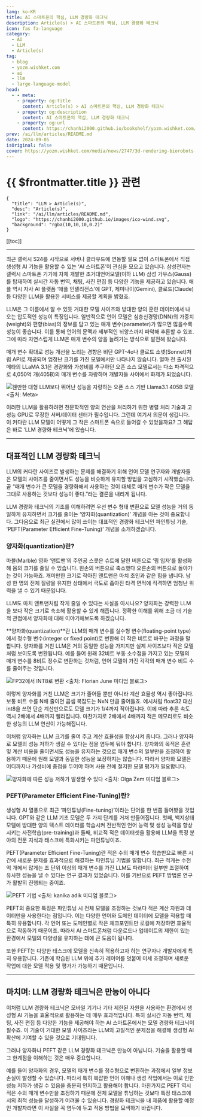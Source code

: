 ```yaml
---
lang: ko-KR
title: AI 스마트폰의 핵심, LLM 경량화 테크닉
description: Article(s) > AI 스마트폰의 핵심, LLM 경량화 테크닉
icon: fas fa-language
category: 
  - AI
  - LLM
  - Article(s)
tag: 
  - blog
  - yozm.wishket.com
  - ai
  - llm
  - large-language-model
head:
  - - meta:
    - property: og:title
      content: Article(s) > AI 스마트폰의 핵심, LLM 경량화 테크닉
    - property: og:description
      content: AI 스마트폰의 핵심, LLM 경량화 테크닉
    - property: og:url
      content: https://chanhi2000.github.io/bookshelf/yozm.wishket.com/2747.html
prev: /ai/llm/articles/README.md
date: 2024-09-05
isOriginal: false
cover: https://yozm.wishket.com/media/news/2747/3d-rendering-biorobots-concept__2_.jpg
---
```


# {{ $frontmatter.title }} 관련

```component VPCard
{
  "title": "LLM > Article(s)",
  "desc": "Article(s)",
  "link": "/ai/llm/articles/README.md",
  "logo": "https://chanhi2000.github.io/images/ico-wind.svg",
  "background": "rgba(10,10,10,0.2)"
}
```

[[toc]]

---

<SiteInfo
  name="AI 스마트폰의 핵심, LLM 경량화 테크닉 | 요즘IT"
  desc="최근 갤럭시 s24를 시작으로 서버나 클라우드에 연동할 필요 없이 스마트폰에서 직접 생성형 AI 기능을 활용할 수 있는 ‘AI 스마트폰’이 관심을 모으고 있습니다. 하지만 초거대언어모델(LLM)을 제대로 활용하려면 천문학적인 양의 연산을 처리하기 위한 병렬 처리 기술과 고성능 GPU로 무장한 서버/데이터 센터가 필수입니다. 그런데 여기서 의문이 생깁니다. 이 커다란 LLM 모델이 어떻게 그 작은 스마트폰 속으로 들어갈 수 있었을까요? 그 해답은 바로 ‘LLM 경량화 테크닉’에 있습니다."
  url="https://yozm.wishket.com/magazine/detail/2747/"
  logo="https://yozm.wishket.com/favicon.ico"
  preview="https://yozm.wishket.com/media/news/2747/3d-rendering-biorobots-concept__2_.jpg"/>

최근 갤럭시 S24를 시작으로 서버나 클라우드에 연동할 필요 없이 스마트폰에서 직접 생성형 AI 기능을 활용할 수 있는 ‘AI 스마트폰’이 관심을 모으고 있습니다. 삼성전자는 갤럭시 스마트폰 기기에 자체 개발한 초거대언어모델(이하 LLM) 삼성 가우스(Gauss)를 탑재하여 실시간 자동 번역, 채팅, 사진 편집 등 다양한 기능을 제공하고 있습니다. 애플 역시 자사 AI 플랫폼 ‘애플 인텔리전스’에 GPT, 제미나이(Gemini), 클로드(Claude) 등 다양한 LLM을 활용한 서비스를 제공할 계획을 밝혔죠.

LLM은 그 이름에서 알 수 있듯 거대한 모델 사이즈와 방대한 양의 훈련 데이터에서 나오는 압도적인 성능이 특징입니다. 일반적으로 언어 모델은 심층신경망(DNN)의 가중치(weight)와 편향(bias)의 정보를 담고 있는 매개 변수(parameter)가 많으면 많을수록 성능이 좋습니다. 이를 통해 언어의 문맥과 세부적인 뉘앙스까지 파악해 추론할 수 있죠. 그에 따라 자연스럽게 LLM은 매개 변수의 양을 늘려가는 방식으로 발전해 왔습니다.

매개 변수 확대로 성능 개선을 노리는 경향은 비단 GPT-4o나 클로드 소넷(Sonnet)처럼 API로 제공되며 엄청난 크기를 가진 모델에서만 나타나지 않습니다. 얼마 전 출시된 메타의 LLaMA 3.1은 경량화와 가성비를 추구하던 오픈 소스 모델로서는 다소 파격적으로 4,050억 개(405B)의 매개 변수를 자랑하며 개발자들 사이에서 화제가 되었습니다.

![웬만한 대형 LLM보다 뛰어난 성능을 자랑하는 오픈 소스 기반 Llama3.1 405B 모델<br/><출처: [<FontIcon icon="fa-brands fa-meta"/>Meta](https://ai.meta.com/blog/meta-llama-3-1/)>](https://yozm.wishket.com/media/news/2747/image3.png)

이러한 LLM을 활용하려면 천문학적인 양의 연산을 처리하기 위한 병렬 처리 기술과 고성능 GPU로 무장한 서버/데이터 센터가 필수입니다. 그런데 여기서 의문이 생깁니다. 이 커다란 LLM 모델이 어떻게 그 작은 스마트폰 속으로 들어갈 수 있었을까요? 그 해답은 바로 ‘LLM 경량화 테크닉’에 있습니다.

---

## 대표적인 LLM 경량화 테크닉

LLM의 커다란 사이즈로 발생하는 문제를 해결하기 위해 언어 모델 연구자와 개발자들은 모델의 사이즈를 줄이면서도 성능을 비슷하게 유지할 방법을 고심하기 시작했습니다. 곧 “매개 변수가 큰 모델을 경량화해서 사용하는 것이 대체로 매개 변수가 작은 모델을 그대로 사용하는 것보다 성능이 좋다.”라는 결론을 내리게 됩니다.

LLM 경량화 테크닉의 기초를 이해하려면 우선 변수 형태 변환으로 모델 성능을 거의 동일하게 유지하면서 크기를 줄이는 ‘양자화(quantization)’ 개념을 아는 것이 중요합니다. 그다음으로 최근 실전에서 많이 쓰이는 대표적인 경량화 테크닉인 파인튜닝 기술, ‘PEFT(Parameter Efficient Fine-Tuning)’ 개념을 소개하겠습니다.

### 양자화(quantization)란?

마블(Marble) 영화 ‘앤트맨’의 주인공 스콧은 슈트에 달린 버튼으로 ‘핌 입자’를 활성화해 몸의 크기를 줄일 수 있습니다. 왼손의 버튼으로 축소했다 오른손의 버튼으로 돌아가는 것이 가능하죠. 개미만한 크기로 작아진 앤트맨은 마치 초인과 같은 힘을 냅니다. 남성 한 명의 전체 질량을 유지한 상태에서 극도로 좁아진 타격 면적에 직격하면 엄청난 위력을 낼 수 있기 때문입니다.

LLM도 마치 앤트맨처럼 작게 줄일 수 있다는 사실을 아시나요? 양자화는 강력한 LLM을 보다 작은 크기로 축소해 활용할 수 있게 해줍니다. 정확한 이해를 위해 조금 더 기술적 관점에서 양자화에 대해 이야기해보도록 하겠습니다.

**양자화(quantization)**란 LLM의 매개 변수를 실수형 변수(floating-point type)에서 정수형 변수(integer or fixed point)로 변환해 더 작은 비트로 바꾸는 과정을 말합니다. 양자화를 거친 LLM은 거의 동일한 성능을 가지지만 실제 사이즈보다 작은 모델처럼 보이도록 변환됩니다. 예를 들어 원래 32비트 부동 소수점을 가지고 있는 모델의 매개 변수를 8비트 정수로 변환하는 것처럼, 언어 모델이 가진 각각의 매개 변수 비트 수를 줄여주는 것입니다.

![FP32에서 INT8로 변환 <br/><출처: [<FontIcon icon="fa-brands fa-medium"/>Florian June 미디엄 블로그](https://medium.com/@florian_algo/model-quantization-1-basic-concepts-860547ec6aa9)>](https://yozm.wishket.com/media/news/2747/image1.png)

이렇게 양자화를 거친 LLM은 크기가 줄어들 뿐만 아니라 계산 효율성 역시 좋아집니다. 보통 비트 수를 N배 줄이면 곱셈 복잡도는 NxN 만큼 줄어들죠. 예시처럼 float32 대신 int8을 쓰면 단순 계산만으로도 모델 크기가 1/4까지 작아집니다. 이에 따라 추론 속도 역시 2배에서 4배까지 빨라집니다. 마찬가지로 2배에서 4배까지 적은 메모리로도 비슷한 성능의 LLM 연산이 가능해집니다.

이처럼 양자화는 LLM 크기를 줄여 주고 계산 효율성을 향상시켜 줍니다. 그러나 양자화로 모델의 성능 저하가 생길 수 있다는 점을 염두에 둬야 합니다. 양자화의 목적은 훈련 및 계산 비용을 줄이면서도 성능을 유지하는 것으로 매개 변수의 일부만을 조정하여 활용하기 때문에 원래 모델과 동일한 성능을 보장하지는 않습니다. 따라서 양자화 모델은 어디까지나 가성비에 중점을 두어야 하며 사용 전에 철저한 모델 평가가 필요합니다.

![양자화에 따른 성능 저하가 발생할 수 있다 <br/><출처: [<FontIcon icon="fa-brands fa-medium"/>Olga Zem 미디엄 블로그](https://medium.com/@olga.zem/exploring-the-impact-of-quantization-on-llm-performance-5698e16c5564)>](https://yozm.wishket.com/media/news/2747/image2.png)

### PEFT(Parameter Efficient Fine-Tuning)란?

생성형 AI 열풍으로 최근 ‘파인튜닝(Fine-tuning)’이라는 단어를 한 번쯤 들어봤을 것입니다. GPT와 같은 LLM 기초 모델은 두 가지 단계를 거쳐 만들어집니다. 첫째, 백지상태 모델에 방대한 양의 텍스트 데이터를 학습시켜 전반적인 언어 능력 및 생성 능력을 향상시키는 사전학습(pre-training)과 둘째, 비교적 적은 데이터셋을 활용해 LLM을 특정 분야의 전문 지식과 태스크에 특화시키는 파인튜닝이죠.

PEFT(Parameter Efficient Fine-Tuning)란 적은 수의 매개 변수 학습만으로 빠른 시간에 새로운 문제를 효과적으로 해결하는 파인튜닝 기법을 말합니다. 최근 적게는 수천억 개에서 많게는 조 단위 이상의 매개 변수를 가진 LLM도 파라미터 일부만 조절하여 유사한 성능을 낼 수 있다는 연구 결과가 있었습니다. 이를 기반으로 PEFT 방법론 연구가 활발히 진행되는 중이죠.

![PEFT 기법 <br/><출처: [<FontIcon icon="fa-brands fa-medium"/>kanika adik 미디엄 블로그](https://medium.com/@kanikaadik07/peft-parameter-efficient-fine-tuning-55e32c60c799)>](https://yozm.wishket.com/media/news/2747/image4.png)

PEFT의 중요한 특징은 파인튜닝 시 전체 모델을 조정하는 것보다 적은 계산 자원과 데이터만을 사용한다는 점입니다. 이는 다양한 언어와 도메인 데이터에 모델을 적용할 때 특히 유용합니다. 각 언어 또는 도메인별로 작은 체크포인트만 로컬에 저장하면 효율적으로 작동하기 때문이죠. 따라서 AI 스마트폰처럼 다운로드나 업데이트의 제한이 있는 환경에서 모델의 다양성을 유지하는 데에 큰 도움이 됩니다.

또한 PEFT는 다양한 태스크에 모델을 신속히 적용하고자 하는 연구자나 개발자에게 특히 유용합니다. 기존에 학습된 LLM 위에 추가 레이어를 덧붙여 미세 조정하며 새로운 작업에 대한 모델 적용 및 평가가 가능하기 때문입니다.

---

## 마치며: LLM 경량화 테크닉은 만능이 아니다

이처럼 LLM 경량화 테크닉은 모바일 기기나 기타 제한된 자원을 사용하는 환경에서 생성형 AI 기능을 효율적으로 활용하는 데 매우 효과적입니다. 특히 실시간 자동 번역, 채팅, 사진 편집 등 다양한 기능을 제공해야 하는 AI 스마트폰에서는 모델 경량화 테크닉이 필수죠. 이 기술이 거대한 모델 사이즈라는 LLM의 고질적인 문제점을 해결해 생성형 AI 확산에 기여할 수 있을 것으로 기대됩니다.

그러나 양자화나 PEFT 같은 LLM 경량화 테크닉은 만능이 아닙니다. 기술을 활용할 때 그 한계점을 이해하는 것은 매우 중요합니다.

예를 들어 양자화의 경우, 모델의 매개 변수를 정수형으로 변환하는 과정에서 일부 정보 손실이 발생할 수 있습니다. 따라서 특히 복잡한 언어 이해나 생성 작업에서는 이로 인한 성능 저하가 생길 수 있음을 충분히 인지하고 활용해야 합니다. 마찬가지로 PEFT 역시 적은 수의 매개 변수만을 조정하기 때문에 전체 모델을 튜닝하는 것보다 특정 태스크에서의 최적 성능을 달성하기 어려울 수 있습니다. 경량화 테크닉을 내 제품에 활용할 예정인 개발자라면 이 사실을 꼭 염두에 두고 적용 방법을 모색하기 바랍니다.

